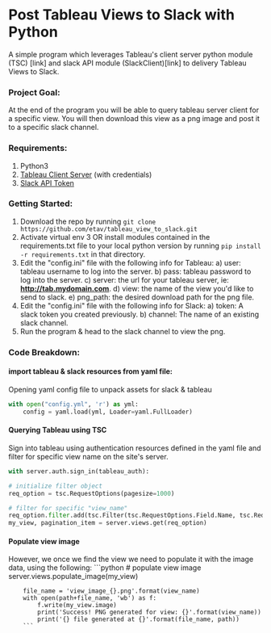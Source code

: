 # Post Tableau Views to Slack with Python
A simple program which leverages Tableau's client server python module (TSC) [link] and slack API module (SlackClient)[link] to delivery Tableau Views to Slack. 

### Project Goal:
At the end of the program you will be able to query tableau server client for a specific view. You will then download this view as a png image and post it to a specific slack channel.


### Requirements: 
1. Python3
2. [Tableau Client Server](https://tableau.github.io/server-client-python/) (with credentials) 
3. [Slack API Token](https://api.slack.com/tokens)

### Getting Started:
1. Download the repo by running `git clone https://github.com/etav/tableau_view_to_slack.git`
2. Activate virtual env
3 OR install modules contained in the requirements.txt file to your local python version by running `pip install -r requirements.txt` in that directory.
4. Edit the "config.ini" file with the following info for Tableau:
	a) user: tableau username to log into the server.
	b) pass: tableau password to log into the server.
	c) server: the url for your tableau server, ie: **http://tab.mydomain.com**.
	d) view: the name of the view you'd like to send to slack.
	e) png_path: the desired download path for the png file. 
5. Edit the "config.ini" file with the following info for Slack:
	a) token: A slack token you created previously.
	b) channel: The name of an existing slack channel. 
6. Run the program & head to the slack channel to view the png.


### Code Breakdown:

#### import tableau & slack resources from yaml file:
Opening yaml config file to unpack assets for slack & tableau
```python 
with open("config.yml", 'r') as yml:
    config = yaml.load(yml, Loader=yaml.FullLoader)
```

#### Querying Tableau using TSC
Sign into tableau using authentication resources defined in the yaml file and filter for specific view name on the site's server. 
```python 
with server.auth.sign_in(tableau_auth):

# initialize filter object
req_option = tsc.RequestOptions(pagesize=1000)

# filter for specific "view_name"
req_option.filter.add(tsc.Filter(tsc.RequestOptions.Field.Name, tsc.RequestOptions.Operator.Equals, view_name))
my_view, pagination_item = server.views.get(req_option)
```

#### Populate view image
However, we once we find the view we need to populate it with the image data, using the following: 
	```python
	# populate view image
        server.views.populate_image(my_view)

        file_name = 'view_image_{}.png'.format(view_name)
        with open(path+file_name, 'wb') as f:
            f.write(my_view.image)
            print('Success! PNG generated for view: {}'.format(view_name))
            print('{} file generated at {}'.format(file_name, path))
	    ```



